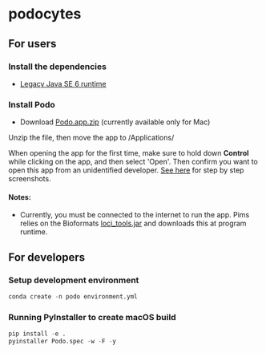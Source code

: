 # podocytes

## For users
### Install the dependencies
* [Legacy Java SE 6 runtime](https://support.apple.com/kb/DL1572?locale=en_AU)
[](www.oracle.com/technetwork/java/javase/downloads/index.html)

### Install Podo
* Download [Podo.app.zip](https://github.com/monashmicroimaging/podocytes/releases/tag/v0.1.0)
(currently available only for Mac) 

Unzip the file, then move the app to /Applications/

When opening the app for the first time, make sure to hold down **Control** while clicking on the app, and then select 'Open'. 
Then confirm you want to open this app from an unidentified developer. 
[See here](https://www.imore.com/how-open-apps-unidentified-developers-mac)
for step by step screenshots.


#### Notes:
* Currently, you must be connected to the internet to run the app.
Pims relies on the Bioformats [loci_tools.jar](http://downloads.openmicroscopy.org/bio-formats/) 
and downloads this at program runtime.

## For developers
### Setup development environment

```python
conda create -n podo environment.yml
```

### Running PyInstaller to create macOS build

```python
pip install -e .
pyinstaller Podo.spec -w -F -y
```
